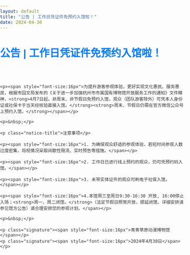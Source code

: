 ```yaml
---
layout: default  
title: "公告 | 工作日凭证件免预约入馆啦！" 
date: 2024-04-30  
---
```



<html>
<head>
  <style>
    /* 重置body的默认margin和padding */
    body {
      margin: 0;
      padding: 0;
      font-family: Arial, sans-serif;
      color: #333;
    }

    /* 页面的主要内容容器 */
    .content {
      padding: 20px;
      max-width: 1200px;
      margin: 60px auto 0 auto; /* 在顶部增加60px的间距 */
      text-align: center; /* 所有内容居中 */
    }

    /* 标题样式 */
    h1 {
      color: #007BFF;
      margin-bottom: 20px;
    }

    /* 段落样式 */
    p {
      font-size: 16px;
      line-height: 1.5;
      margin: 20px 0; /* 段落上下间距 */
      text-align: left; /* 段落内容左对齐 */
      padding: 0 20px; /* 设置左右页边距 */
    }

    /* 强调文字样式 */
    strong {
      font-weight: bold;
    }

    /* 注意事项标题样式 */
    .notice-title {
      text-align: center;
      font-size: 16px;
      font-weight: bold;
    }

    /* 签名样式 */
    .signature {
      text-align: right;
      padding: 0 20px; /* 设置左右页边距 */
    }

  </style>
</head>
<body>
  <!-- 主要内容 -->
  <div class="content">
    <h1>公告 | 工作日凭证件免预约入馆啦！</h1>
    <p>&nbsp;</p>

    <p><span style="font-size:16px">为提升游客参观体验，更好实现文化惠民、服务惠民，根据市园文局发布的《关于进一步加强杭州市市属国有博物馆开放服务工作的通知》文件精神，<strong>4月7日起，非周末、非节假日免预约入馆，观众（团队游客除外）可凭本人身份证或社保卡于当天经核验直接入馆。</strong><strong>周末、节假日仍需在官方微信公众号上预约入馆。</strong></span></p>

    <p>&nbsp;</p>

    <p class="notice-title">注意事项</p>

    <p><span style="font-size:16px">1. 为确保观众舒适的参观体验，若短时间参观人数过度密集，将视情况采取间歇性限流、实时预告等措施。</span></p>

    <p><span style="font-size:16px">2. 工作日已进行线上预约的观众，仍可凭预约码入馆。</span></p>

    <p><span style="font-size:16px">3. 未带实体证件的观众可刷电子社保入馆。</span></p>

    <p><span style="font-size:16px">4.本馆周三至周日9:30-16:30 开放, 16:00停止入场；<strong>周一、周二闭馆。</strong>（法定节假日照常开放，顺延闭馆，详细安排请参见馆方公告）请合理安排您的参观计划。</span></p>

    <p>&nbsp;</p>

    <p class="signature"><span style="font-size:16px">青青草原动漫博物馆</span></p>
    <p class="signature"><span style="font-size:16px">2024年4月30日</span></p>
  </div>
</body>
</html>
